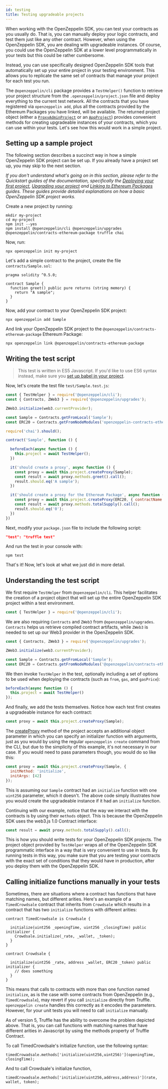 ```yaml
---
id: testing
title: Testing upgradeable projects
---
```


When working with the OpenZeppelin SDK, you can test your contracts as you usually do. That is, you can manually deploy your logic contracts, and test them just like any other contract. However, when using the OpenZeppelin SDK, you are dealing with upgradeable instances. Of course, you could use the OpenZeppelin SDK at a lower level programmatically in your tests but this could be rather cumbersome.

Instead, you can use specifically designed OpenZeppelin SDK tools that automatically set up your entire project in your testing environment. This allows you to replicate the same set of contracts that manage your project for each test you run.

The `@openzeppelin/cli` package provides a `TestHelper()` function to retrieve your project structure from the `.openzeppelin/project.json` file and deploy everything to the current test network. All the contracts that you have registered via `openzeppelin add`, plus all the contracts provided by the Ethereum Packages you have linked, will be available. The returned project object (either a [`ProxyAdminProject`](https://github.com/OpenZeppelin/openzeppelin-sdk/blob/v2.2.0/packages/lib/src/project/ProxyAdminProject.ts) or an [`AppProject`](https://github.com/OpenZeppelin/openzeppelin-sdk/blob/v2.2.0/packages/lib/src/project/AppProject.ts)) provides convenient methods for creating upgradeable instances of your contracts, which you can use within your tests. Let's see how this would work in a simple project.

## Setting up a sample project

The following section describes a succinct way in how a simple OpenZeppelin SDK project can be set up. If you already have a project set up, you may skip to the next section.

_If you don't understand what's going on in this section, please refer to the Quickstart guides of the documentation, specifically the [Deploying your first project](deploying), [Upgrading your project](upgrading) and [Linking to Ethereum Packages](linking) guides. These guides provide detailed explanations on how a basic OpenZeppelin SDK project works._

Create a new project by running:

```console
mkdir my-project
cd my-project
npm init --yes
npm install @openzeppelin/cli @openzeppelin/upgrades @openzeppelin/contracts-ethereum-package truffle chai
```

Now, run:

```console
npx openzeppelin init my-project
```

Let's add a simple contract to the project, create the file `contracts/Sample.sol`:

```solidity
pragma solidity ^0.5.0;

contract Sample {
  function greet() public pure returns (string memory) {
    return "A sample";
  }
}
```

Now, add your contract to your OpenZeppelin SDK project:

```console
npx openzeppelin add Sample
```

And link your OpenZeppelin SDK project to the `@openzeppelin/contracts-ethereum-package` Ethereum Package:

```
npx openzeppelin link @openzeppelin/contracts-ethereum-package
```

## Writing the test script

> This test is written in ES5 Javascript. If you'd like to use ES6 syntax instead, make sure you [set up babel in your project](faq#how-do-i-use-es6-javascript-syntax-in-my-tests).

Now, let's create the test file `test/Sample.test.js`:

```javascript
const { TestHelper } = require('@openzeppelin/cli');
const { Contracts, ZWeb3 } = require('@openzeppelin/upgrades');

ZWeb3.initialize(web3.currentProvider);

const Sample = Contracts.getFromLocal('Sample');
const ERC20 = Contracts.getFromNodeModules('openzeppelin-contracts-ethereum-package', 'ERC20');

require('chai').should();

contract('Sample', function () {

  beforeEach(async function () {
    this.project = await TestHelper();
  })

  it('should create a proxy', async function () {
    const proxy = await this.project.createProxy(Sample);
    const result = await proxy.methods.greet().call();
    result.should.eq('A sample');
  })

  it('should create a proxy for the Ethereum Package', async function () {
    const proxy = await this.project.createProxy(ERC20, { contractName: 'StandaloneERC20', packageName: '@openzeppelin/contracts-ethereum-package' });
    const result = await proxy.methods.totalSupply().call();
    result.should.eq('0');
  })
})
```

Next, modify your `package.json` file to include the following script:

```json
"test": "truffle test"
```

And run the test in your console with:

```console
npm test
```

That's it! Now, let's look at what we just did in more detail.

## Understanding the test script

We first require `TestHelper` from `@openzeppelin/cli`. This helper facilitates the creation of a project object that will set up the entire OpenZeppelin SDK project within a test environment.

```js
const { TestHelper } = require('@openzeppelin/cli');
```

We are also requiring `Contracts` and `ZWeb3` from `@openzeppelin/upgrades`. `Contracts` helps us retrieve compiled contract artifacts, while `ZWeb3` is needed to set up our Web3 provider in the OpenZeppelin SDK.

```js
const { Contracts, ZWeb3 } = require('@openzeppelin/upgrades');

ZWeb3.initialize(web3.currentProvider);

const Sample = Contracts.getFromLocal('Sample');
const ERC20 = Contracts.getFromNodeModules('@openzeppelin/contracts-ethereum-package', 'ERC20');
```

We then invoke `TestHelper` in the test, optionally including a set of options to be used when deploying the contracts (such as `from`, `gas`, and `gasPrice`):
```js
beforeEach(async function () {
  this.project = await TestHelper()
});
```

And finally, we add the tests themselves. Notice how each test first creates a upgradeable instance for each contract:

```js
const proxy = await this.project.createProxy(Sample);
```

The [createProxy](https://github.com/OpenZeppelin/openzeppelin-sdk/blob/master/packages/lib/src/project/BaseSimpleProject.ts#L96) method of the project accepts an additional object parameter in which you can specify an initializer function with arguments, just as you would by using the regular `openzeppelin create` command from the CLI, but due to the simplicity of this example, it's not necessary in our case. If you would need to pass parameters though, you would do so like this:

```js
const proxy = await this.project.createProxy(Sample, {
  initMethod: 'initialize',
  initArgs: [42]
});
```

This is assuming our `Sample` contract had an `initialize` function with one `uint256` parameter, which it doesn't. The above code simply illustrates how you would create the upgradeable instance if it had an `initialize` function.

Continuing with our example, notice that the way we interact with the contracts is by using their `methods` object. This is because the OpenZeppelin SDK uses the web3.js 1.0 Contract interface:

```js
const result = await proxy.methods.totalSupply().call();
```

This is how you should write tests for your OpenZeppelin SDK projects. The project object provided by `TestHelper` wraps all of the OpenZeppelin SDK programmatic interface in a way that is very convenient to use in tests. By running tests in this way, you make sure that you are testing your contracts with the exact set of conditions that they would have in production, after you deploy them with the OpenZeppelin SDK.

## Calling initialize functions manually in your tests

Sometimes, there are situations where a contract 
has functions that have matching names, but different arities. 
Here's an example of a `TimedCrowdsale` contract that inherits 
from `Crowdsale` which results in a contract that has two 
`initialize` functions with different arities:

```solidity
contract TimedCrowdsale is Crowdsale {

  initialize(uint256 _openingTime, uint256 _closingTime) public initializer {
    Crowdsale.initialize(_rate, _wallet, _token);
  }
}

contract Crowdsale {

  initialize(uint256 _rate, address _wallet, ERC20 _token) public initializer {
    // does something
  }
}
```

This means that calls to contracts with more than one function named `initialize`, 
as is the case with some contracts from OpenZeppelin (e.g., `TimedCrowdsale`), 
may revert if you call `initialize` directly from Truffle. `openzeppelin create` handles 
this correctly as it encodes the parameters. However, for your unit tests you will 
need to call `initialize` manually.

As of version 5, Truffle has the ability to
overcome the problem depicted above. That is, you can call functions with matching
names that have different arities in Javascript by using the methods property of Truffle Contract. 

To call TimedCrowdsale's initialize function, use the following syntax:

```
timedCrowadsale.methods['initialize(uint256,uint256)'](openingTime, closingTime);
```

And to call Crowdsale's initialize function,

```
timedCrowadsale.methods['initialize(uint256,address,address)'](rate, wallet, token);
```
